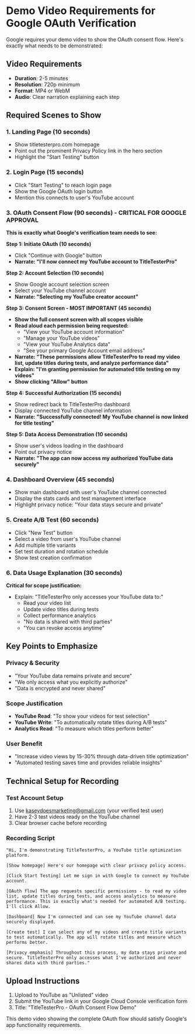 # Demo Video Requirements for Google OAuth Verification

Google requires your demo video to show the OAuth consent flow. Here's exactly what needs to be demonstrated:

## Video Requirements
- **Duration**: 2-5 minutes
- **Resolution**: 720p minimum
- **Format**: MP4 or WebM
- **Audio**: Clear narration explaining each step

## Required Scenes to Show

### 1. Landing Page (10 seconds)
- Show titletesterpro.com homepage
- Point out the prominent Privacy Policy link in the hero section
- Highlight the "Start Testing" button

### 2. Login Page (15 seconds)  
- Click "Start Testing" to reach login page
- Show the Google OAuth login button
- Mention this connects to user's YouTube account

### 3. OAuth Consent Flow (90 seconds) - **CRITICAL FOR GOOGLE APPROVAL**
**This is exactly what Google's verification team needs to see:**

**Step 1: Initiate OAuth (10 seconds)**
- Click "Continue with Google" button
- **Narrate: "I'll now connect my YouTube account to TitleTesterPro"**

**Step 2: Account Selection (10 seconds)**
- Show Google account selection screen
- Select your YouTube channel account
- **Narrate: "Selecting my YouTube creator account"**

**Step 3: Consent Screen - MOST IMPORTANT (45 seconds)**
- **Show the full consent screen with all scopes visible**
- **Read aloud each permission being requested:**
  - "View your YouTube account information"
  - "Manage your YouTube videos" 
  - "View your YouTube Analytics data"
  - "See your primary Google Account email address"
- **Narrate: "These permissions allow TitleTesterPro to read my video list, update titles during tests, and analyze performance data"**
- **Explain: "I'm granting permission for automated title testing on my videos"**
- **Show clicking "Allow" button**

**Step 4: Successful Authorization (15 seconds)**
- Show redirect back to TitleTesterPro dashboard
- Display connected YouTube channel information
- **Narrate: "Successfully connected! My YouTube channel is now linked for title testing"**

**Step 5: Data Access Demonstration (10 seconds)**
- Show user's videos loading in the dashboard
- Point out privacy notice
- **Narrate: "The app can now access my authorized YouTube data securely"**

### 4. Dashboard Overview (45 seconds)
- Show main dashboard with user's YouTube channel connected
- Display the stats cards and test management interface
- Highlight privacy notice: "Your data stays secure and private"

### 5. Create A/B Test (60 seconds)
- Click "New Test" button
- Select a video from user's YouTube channel
- Add multiple title variants
- Set test duration and rotation schedule
- Show test creation confirmation

### 6. Data Usage Explanation (30 seconds)
**Critical for scope justification:**
- Explain: "TitleTesterPro only accesses your YouTube data to:"
  - Read your video list
  - Update video titles during tests  
  - Collect performance analytics
  - "No data is shared with third parties"
  - "You can revoke access anytime"

## Key Points to Emphasize

### Privacy & Security
- "Your YouTube data remains private and secure"
- "We only access what you explicitly authorize"
- "Data is encrypted and never shared"

### Scope Justification
- **YouTube Read**: "To show your videos for test selection"
- **YouTube Write**: "To automatically rotate titles during A/B tests"
- **Analytics Read**: "To measure which titles perform better"

### User Benefit
- "Increase video views by 15-30% through data-driven title optimization"
- "Automated testing saves time and provides reliable insights"

## Technical Setup for Recording

### Test Account Setup
1. Use kaseydoesmarketing@gmail.com (your verified test user)
2. Have 2-3 test videos ready on the YouTube channel
3. Clear browser cache before recording

### Recording Script
```
"Hi, I'm demonstrating TitleTesterPro, a YouTube title optimization platform.

[Show homepage] Here's our homepage with clear privacy policy access.

[Click Start Testing] Let me sign in with Google to connect my YouTube account.

[OAuth flow] The app requests specific permissions - to read my video list, update titles during tests, and access analytics to measure performance. This is exactly what's needed for automated A/B testing. I'll click Allow.

[Dashboard] Now I'm connected and can see my YouTube channel data securely displayed.

[Create test] I can select any of my videos and create title variants to test automatically. The app will rotate titles and measure which performs better.

[Privacy emphasis] Throughout this process, my data stays private and secure. TitleTesterPro only accesses what I've authorized and never shares data with third parties."
```

## Upload Instructions
1. Upload to YouTube as "Unlisted" video
2. Submit the YouTube link in your Google Cloud Console verification form
3. Title: "TitleTesterPro - OAuth Consent Flow Demo"

This demo video showing the complete OAuth flow should satisfy Google's app functionality requirements.